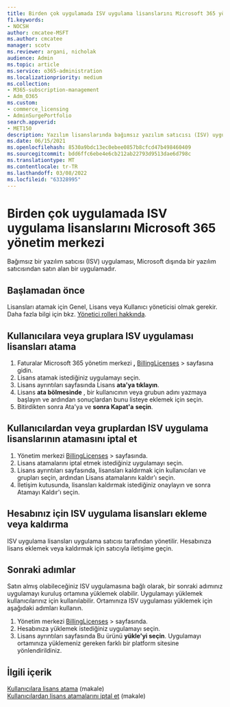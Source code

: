 ```yaml
---
title: Birden çok uygulamada ISV uygulama lisanslarını Microsoft 365 yönetim merkezi
f1.keywords:
- NOCSH
author: cmcatee-MSFT
ms.author: cmcatee
manager: scotv
ms.reviewer: argani, nicholak
audience: Admin
ms.topic: article
ms.service: o365-administration
ms.localizationpriority: medium
ms.collection:
- M365-subscription-management
- Adm_O365
ms.custom:
- commerce_licensing
- AdminSurgePortfolio
search.appverid:
- MET150
description: Yazılım lisanslarında bağımsız yazılım satıcısı (ISV) uygulamalarının lisanslarını Microsoft 365 yönetim merkezi.
ms.date: 06/15/2021
ms.openlocfilehash: 8530a9bdc13ec0ebee0857b8cfcd47b498460409
ms.sourcegitcommit: bdd6ffc6ebe4e6cb212ab22793d9513dae6d798c
ms.translationtype: MT
ms.contentlocale: tr-TR
ms.lasthandoff: 03/08/2022
ms.locfileid: "63328995"
---
```

# <a name="manage-isv-app-licenses-in-the-microsoft-365-admin-center"></a>Birden çok uygulamada ISV uygulama lisanslarını Microsoft 365 yönetim merkezi

Bağımsız bir yazılım satıcısı (ISV) uygulaması, Microsoft dışında bir yazılım satıcısından satın alan bir uygulamadır.

## <a name="before-you-begin"></a>Başlamadan önce

Lisansları atamak için Genel, Lisans veya Kullanıcı yöneticisi olmak gerekir. Daha fazla bilgi için bkz. [Yönetici rolleri hakkında](../../admin/add-users/about-admin-roles.md).

## <a name="assign-isv-app-licenses-to-users-or-groups"></a>Kullanıcılara veya gruplara ISV uygulaması lisansları atama

1. Faturalar Microsoft 365 yönetim merkezi **,** <a href="https://go.microsoft.com/fwlink/p/?linkid=842264" target="_blank">BillingLicenses</a> >  sayfasına gidin.
2. Lisans atamak istediğiniz uygulamayı seçin.
3. Lisans ayrıntıları sayfasında Lisans **ata'ya tıklayın**.
4. Lisans **ata bölmesinde** , bir kullanıcının veya grubun adını yazmaya başlayın ve ardından sonuçlardan bunu listeye eklemek için seçin.
5. Bitirdikten sonra Ata'ya ve **sonra Kapat'a** **seçin**.

## <a name="unassign-isv-app-licenses-from-users-or-groups"></a>Kullanıcılardan veya gruplardan ISV uygulama lisanslarının atamasını iptal et

1. Yönetim merkezi <a href="https://go.microsoft.com/fwlink/p/?linkid=842264" target="_blank">BillingLicenses</a>  >  sayfasında.
2. Lisans atamalarını iptal etmek istediğiniz uygulamayı seçin.
3. Lisans ayrıntıları sayfasında, lisansları kaldırmak için kullanıcıları ve grupları seçin, ardından Lisans atamalarını kaldır'ı seçin.
4. İletişim kutusunda, lisansları kaldırmak istediğiniz onaylayın ve sonra Atamayı Kaldır'ı seçin.

## <a name="add-or-remove-isv-app-licenses-for-your-account"></a>Hesabınız için ISV uygulama lisansları ekleme veya kaldırma

ISV uygulama lisansları uygulama satıcısı tarafından yönetilir. Hesabınıza lisans eklemek veya kaldırmak için satıcıyla iletişime geçin.

## <a name="next-steps"></a>Sonraki adımlar

Satın almış olabileceğiniz ISV uygulamasına bağlı olarak, bir sonraki adımınız uygulamayı kuruluş ortamına yüklemek olabilir. Uygulamayı yüklemek kullanıcılarınız için kullanılabilir. Ortamınıza ISV uygulaması yüklemek için aşağıdaki adımları kullanın.

1. Yönetim merkezi <a href="https://go.microsoft.com/fwlink/p/?linkid=842264" target="_blank">BillingLicenses</a>  >  sayfasında.
2. Hesabınıza yüklemek istediğiniz uygulamayı seçin.
3. Lisans ayrıntıları sayfasında Bu ürünü **yükle'yi seçin**. Uygulamayı ortamınıza yüklemeniz gereken farklı bir platform sitesine yönlendirildiniz.

## <a name="related-content"></a>İlgili içerik

[Kullanıcılara lisans atama](../../admin/manage/assign-licenses-to-users.md) (makale) \
[Kullanıcılardan lisans atamalarını iptal et](../../admin/manage/remove-licenses-from-users.md) (makale)
